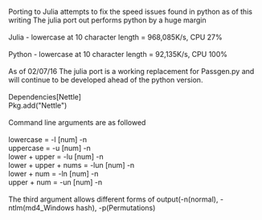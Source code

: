 Porting to Julia attempts to fix the speed issues found in python as of this writing The julia port out performs python by a huge margin
<br>
<br>
Julia - lowercase at 10 character length = 968,085K/s, CPU 27%
<br>
<br>
Python - lowercase at 10 character length = 92,135K/s, CPU 100%
<br>
<br>
As of 02/07/16 The julia port is a working replacement for Passgen.py and will continue to be developed ahead of the
python version.
<br>
<br>
Dependencies[Nettle]
<br>
Pkg.add("Nettle")
<br>
<br>
Command line arguments are as followed
<br>
<br>
lowercase = -l [num] -n
<br>
uppercase = -u [num] -n
<br>
lower + upper = -lu [num] -n
<br>
lower + upper + nums = -lun [num] -n
<br>
lower + num = -ln [num] -n
<br>
upper + num = -un [num] -n
<br>
<br>
The third argument allows different forms of output(-n(normal), -ntlm(md4_Windows hash), -p(Permutations)

